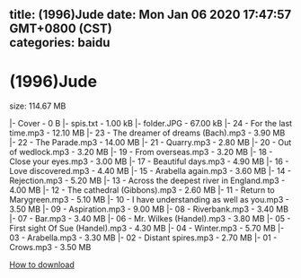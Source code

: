 
title: (1996)Jude
date: Mon Jan 06 2020 17:47:57 GMT+0800 (CST)    
categories: baidu
---

# (1996)Jude
size: 114.67 MB
 
 
|- Cover - 0 B
|- spis.txt - 1.00 kB
|- folder.JPG - 67.00 kB
|- 24 - For the last time.mp3 - 12.10 MB
|- 23 - The dreamer of dreams (Bach).mp3 - 3.90 MB
|- 22 - The Parade.mp3 - 14.00 MB
|- 21 - Quarry.mp3 - 2.80 MB
|- 20 - Out of wedlock.mp3 - 3.20 MB
|- 19 - From overseas.mp3 - 3.20 MB
|- 18 - Close your eyes.mp3 - 3.00 MB
|- 17 - Beautiful days.mp3 - 4.90 MB
|- 16 - Love discovered.mp3 - 4.40 MB
|- 15 - Arabella again.mp3 - 3.60 MB
|- 14 - Rejection.mp3 - 5.20 MB
|- 13 - Across the deepest river in England.mp3 - 4.00 MB
|- 12 - The cathedral (Gibbons).mp3 - 2.60 MB
|- 11 - Return to Marygreen.mp3 - 5.10 MB
|- 10 - I have understanding as well as you.mp3 - 3.50 MB
|- 09 - Aspiration.mp3 - 9.00 MB
|- 08 - Riverbank.mp3 - 3.40 MB
|- 07 - Bar.mp3 - 3.40 MB
|- 06 - Mr. Wilkes (Handel).mp3 - 3.80 MB
|- 05 - First sight Of Sue (Handel).mp3 - 4.30 MB
|- 04 - Winter.mp3 - 5.70 MB
|- 03 - Arabella.mp3 - 3.30 MB
|- 02 - Distant spires.mp3 - 2.70 MB
|- 01 - Crows.mp3 - 3.50 MB

[How to download](https://bpcam.bemobtrk.com/go/2ceec3aa-1ca2-46d6-b9ff-aaa5c184517c?jno=2654)
